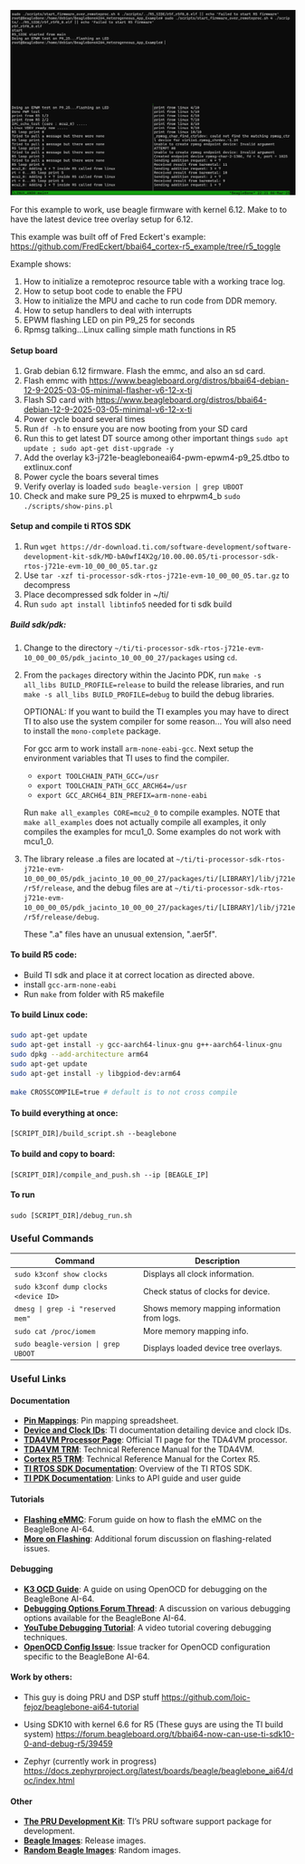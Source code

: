 ![demo_image](R5_LINUX.png)

For this example to work, use beagle firmware with kernel 6.12. Make to to have the latest device tree overlay setup for 6.12.

This example was built off of Fred Eckert's example: https://github.com/FredEckert/bbai64_cortex-r5_example/tree/r5_toggle

Example shows:
1. How to initialize a remoteproc resource table with a working trace log.
2. How to setup boot code to enable the FPU
3. How to initialize the MPU and cache to run code from DDR memory.
3. How to setup handlers to deal with interrupts
4. EPWM flashing LED on pin P9_25 for  seconds
5. Rpmsg talking...Linux calling simple math functions in R5




#### Setup board
1. Grab debian 6.12 firmware. Flash the emmc, and also an sd card.
2. Flash emmc with https://www.beagleboard.org/distros/bbai64-debian-12-9-2025-03-05-minimal-flasher-v6-12-x-ti
3. Flash SD card with https://www.beagleboard.org/distros/bbai64-debian-12-9-2025-03-05-minimal-v6-12-x-ti
4. Power cycle board several times
5. Run `df -h` to ensure you are now booting from your SD card
6. Run this to get latest DT source among other important things `sudo apt update ; sudo apt-get dist-upgrade -y`
7. Add the overlay k3-j721e-beagleboneai64-pwm-epwm4-p9_25.dtbo to extlinux.conf
8. Power cycle the boars several times
9. Verify overlay is loaded `sudo beagle-version | grep UBOOT`
10. Check and make sure P9_25 is muxed to ehrpwm4_b `sudo ./scripts/show-pins.pl`



#### Setup and compile ti RTOS SDK
1.  Run `wget https://dr-download.ti.com/software-development/software-development-kit-sdk/MD-bA0wfI4X2g/10.00.00.05/ti-processor-sdk-rtos-j721e-evm-10_00_00_05.tar.gz`
2.  Use `tar -xzf ti-processor-sdk-rtos-j721e-evm-10_00_00_05.tar.gz` to decompress
3.  Place decompressed sdk folder in ~/ti/
4.  Run `sudo apt install libtinfo5`  needed for ti sdk build

##### Build sdk/pdk:
1. Change to the directory `~/ti/ti-processor-sdk-rtos-j721e-evm-10_00_00_05/pdk_jacinto_10_00_00_27/packages` using `cd`.
2. 
    From the `packages` directory within the Jacinto PDK, run `make -s all_libs BUILD_PROFILE=release` to build the release libraries, and run `make -s all_libs BUILD_PROFILE=debug` to build the debug libraries.

    OPTIONAL:
    If you want to build the TI examples you may have to direct TI to also use the system compiler for some reason... You will also need to install the `mono-complete` package.

    For gcc arm to work install `arm-none-eabi-gcc`. Next setup the environment variables that TI uses to find the compiler. 
    - `export TOOLCHAIN_PATH_GCC=/usr`
    - `export TOOLCHAIN_PATH_GCC_ARCH64=/usr`
    - `export GCC_ARCH64_BIN_PREFIX=arm-none-eabi`

    Run `make all_examples CORE=mcu2_0` to compile examples. NOTE that `make all_examples` does not actually compile all examples, it only compiles the examples for mcu1_0. Some examples do not work with mcu1_0.

3.  The library release .a files are located at `~/ti/ti-processor-sdk-rtos-j721e-evm-10_00_00_05/pdk_jacinto_10_00_00_27/packages/ti/[LIBRARY]/lib/j721e/r5f/release`, and the debug files are at `~/ti/ti-processor-sdk-rtos-j721e-evm-10_00_00_05/pdk_jacinto_10_00_00_27/packages/ti/[LIBRARY]/lib/j721e/r5f/release/debug`.
    
    These ".a" files have an unusual extension, ".aer5f".


#### To build R5 code:
- Build TI sdk and place it at correct location as directed above.
- install `gcc-arm-none-eabi`
- Run `make` from folder with R5 makefile

#### To build Linux code:
```bash
sudo apt-get update
sudo apt-get install -y gcc-aarch64-linux-gnu g++-aarch64-linux-gnu
sudo dpkg --add-architecture arm64
sudo apt-get update
sudo apt-get install -y libgpiod-dev:arm64

make CROSSCOMPILE=true # default is to not cross compile
```

#### To build everything at once:
`[SCRIPT_DIR]/build_script.sh --beaglebone`

#### To build and copy to board:
`[SCRIPT_DIR]/compile_and_push.sh --ip [BEAGLE_IP]`

#### To run
`sudo [SCRIPT_DIR]/debug_run.sh`


### Useful Commands

| Command                               | Description                                  |
|---------------------------------------|----------------------------------------------|
| `sudo k3conf show clocks`             | Displays all clock information.              |
| `sudo k3conf dump clocks <device ID>` | Check status of clocks for device.           |
| `dmesg \| grep -i "reserved mem"`     | Shows memory mapping information from logs.  |
| `sudo cat /proc/iomem`                | More memory mapping info.                    |
| `sudo beagle-version \| grep UBOOT`   | Displays loaded device tree overlays.        |

### Useful Links

#### Documentation
- **[Pin Mappings](https://drive.google.com/file/d/15NLaUeMBy-iT8s6rFrP4Esf0Qh57T4xu/view)**: Pin mapping spreadsheet.
- **[Device and Clock IDs](https://software-dl.ti.com/tisci/esd/latest/5_soc_doc/j721e/clocks.html)**: TI documentation detailing device and clock IDs.
- **[TDA4VM Processor Page](https://www.ti.com/product/TDA4VM)**: Official TI page for the TDA4VM processor.
- **[TDA4VM TRM](https://www.ti.com/lit/zip/spruil1)**: Technical Reference Manual for the TDA4VM.
- **[Cortex R5 TRM](https://developer.arm.com/documentation/ddi0460/d/?lang=en)**: Technical Reference Manual for the Cortex R5.
- **[TI RTOS SDK Documentation](https://software-dl.ti.com/jacinto7/esd/processor-sdk-rtos-jacinto7/10_00_00_05/exports/docs/psdk_rtos/docs/user_guide/overview.html#)**: Overview of the TI RTOS SDK.
- **[TI PDK Documentation](https://software-dl.ti.com/jacinto7/esd/processor-sdk-rtos-jacinto7/10_00_00_05/exports/docs/pdk_jacinto_10_01_00_25/docs/pdk_introduction.html#Documentation)**: Links to API guide and user guide

#### Tutorials
- **[Flashing eMMC](https://forum.beagleboard.org/t/ai-64-how-to-flash-emmc/32384)**: Forum guide on how to flash the eMMC on the BeagleBone AI-64.
- **[More on Flashing](https://forum.beagleboard.org/t/tda4vm-debian-11-3-flasher-does-not-produce-a-functional-emmc/33288)**: Additional forum discussion on flashing-related issues.

#### Debugging

- **[K3 OCD Guide](https://nmenon.github.io/k3ocd/)**: A guide on using OpenOCD for debugging on the BeagleBone AI-64.
- **[Debugging Options Forum Thread](https://forum.beagleboard.org/t/debugging-options-for-bbai64/33583/5)**: A discussion on various debugging options available for the BeagleBone AI-64.
- **[YouTube Debugging Tutorial](https://www.youtube.com/watch?v=n3u3QgnAvV8)**: A video tutorial covering debugging techniques.
- **[OpenOCD Config Issue](https://git.beagleboard.org/beagleboard/beaglebone-ai-64/-/issues/31)**: Issue tracker for OpenOCD configuration specific to the BeagleBone AI-64.

#### Work by others:
- This guy is doing PRU and DSP stuff
https://github.com/loic-fejoz/beaglebone-ai64-tutorial

- Using SDK10 with kernel 6.6 for R5 (These guys are using the TI build system)
https://forum.beagleboard.org/t/bbai64-now-can-use-ti-sdk10-0-and-debug-r5/39459

- Zephyr (currently work in progress)
https://docs.zephyrproject.org/latest/boards/beagle/beaglebone_ai64/doc/index.html

#### Other
- **[The PRU Development Kit](https://git.ti.com/cgit/pru-software-support-package/pru-software-support-package/)**: TI’s PRU software support package for development.
- **[Beagle Images](https://www.beagleboard.org/distros)**: Release images.
- **[Random Beagle Images](https://rcn-ee.com/rootfs/)**: Random images.


